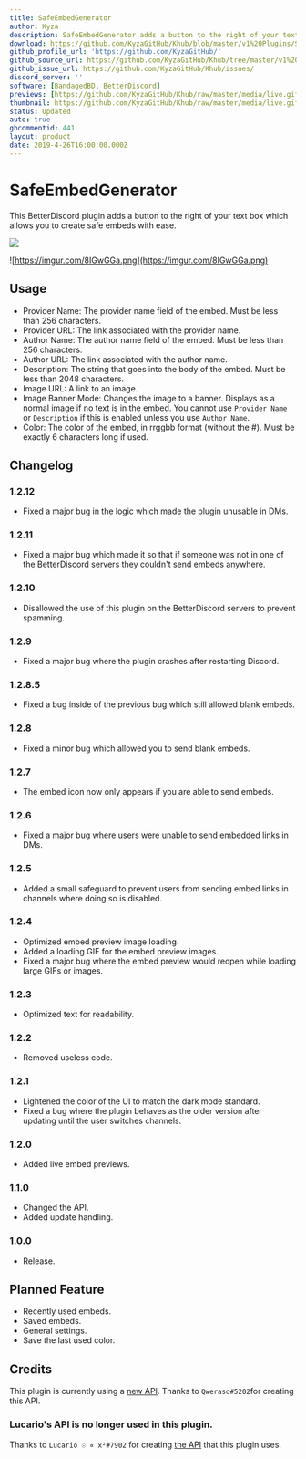 ```yaml
---
title: SafeEmbedGenerator
author: Kyza
description: SafeEmbedGenerator adds a button to the right of your text box which allows you to create safe embeds with ease.
download: https://github.com/KyzaGitHub/Khub/blob/master/v1%20Plugins/SafeEmbedGenerator/SafeEmbedGenerator.plugin.js
github_profile_url: 'https://github.com/KyzaGitHub/'
github_source_url: https://github.com/KyzaGitHub/Khub/tree/master/v1%20Plugins/SafeEmbedGenerator
github_issue_url: https://github.com/KyzaGitHub/Khub/issues/
discord_server: ''
software: [BandagedBD, BetterDiscord]
previews: [https://github.com/KyzaGitHub/Khub/raw/master/media/live.gif]
thumbnail: https://github.com/KyzaGitHub/Khub/raw/master/media/live.gif
status: Updated
auto: true
ghcommentid: 441
layout: product
date: 2019-4-26T16:00:00.000Z
---
```

# SafeEmbedGenerator

This BetterDiscord plugin adds a button to the right of your text box which allows you to create safe embeds with ease.

<img src="https://github.com/KyzaGitHub/Khub/raw/master/media/live.gif">

![https://imgur.com/8IGwGGa.png](https://imgur.com/8IGwGGa.png)

## Usage

 * Provider Name: The provider name field of the embed. Must be less than 256 characters.
 * Provider URL: The link associated with the provider name.
 * Author Name: The author name field of the embed. Must be less than 256 characters.
 * Author URL: The link associated with the author name.
 * Description: The string that goes into the body of the embed. Must be less than 2048 characters.
 * Image URL: A link to an image.
 * Image Banner Mode: Changes the image to a banner. Displays as a normal image if no text is in the embed. You cannot use `Provider Name` or `Description` if this is enabled unless you use `Author Name`.
 * Color: The color of the embed, in rrggbb format (without the #). Must be exactly 6 characters long if used.

## Changelog

### 1.2.12

 * Fixed a major bug in the logic which made the plugin unusable in DMs.

### 1.2.11

 * Fixed a major bug which made it so that if someone was not in one of the BetterDiscord servers they couldn't send embeds anywhere.

### 1.2.10

 * Disallowed the use of this plugin on the BetterDiscord servers to prevent spamming.

### 1.2.9

 * Fixed a major bug where the plugin crashes after restarting Discord.

### 1.2.8.5

 * Fixed a bug inside of the previous bug which still allowed blank embeds.

### 1.2.8

 * Fixed a minor bug which allowed you to send blank embeds.

### 1.2.7

 * The embed icon now only appears if you are able to send embeds.

### 1.2.6

 * Fixed a major bug where users were unable to send embedded links in DMs.

### 1.2.5

 * Added a small safeguard to prevent users from sending embed links in channels where doing so is disabled.

### 1.2.4

 * Optimized embed preview image loading.
 * Added a loading GIF for the embed preview images.
 * Fixed a major bug where the embed preview would reopen while loading large GIFs or images.

### 1.2.3

 * Optimized text for readability.

### 1.2.2

 * Removed useless code.

### 1.2.1

 * Lightened the color of the UI to match the dark mode standard.
 * Fixed a bug where the plugin behaves as the older version after updating until the user switches channels.

### 1.2.0

 * Added live embed previews.

### 1.1.0

 * Changed the API.
 * Added update handling.

### 1.0.0

 * Release.

## Planned Feature

 * Recently used embeds.
 * Saved embeds.
 * General settings.
 * Save the last used color.

## Credits

This plugin is currently using a [new API](https://em.0x71.cc/).
Thanks to `Qwerasd#5202`for creating this API.


### Lucario's API is no longer used in this plugin.

Thanks to `Lucario ☉ ∝ x²#7902` for creating [the API](https://em.my.to/) that this plugin uses.
